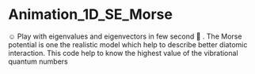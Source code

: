 # Animation_1D_SE_Morse
:relaxed: Play with eigenvalues and eigenvectors in few second :tada: . The Morse potential is one the realistic model which help to describe better diatomic interaction. This code help to know the highest value of the vibrational quantum numbers
